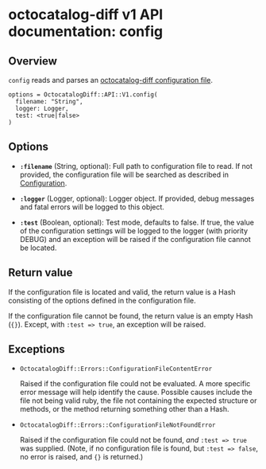 # octocatalog-diff v1 API documentation: config

## Overview

`config` reads and parses an [octocatalog-diff configuration file](/doc/configuration.md).

```
options = OctocatalogDiff::API::V1.config(
  filename: "String",
  logger: Logger,
  test: <true|false>
)
```

## Options

- **`:filename`** (String, optional): Full path to configuration file to read. If not provided, the configuration file will be searched as described in [Configuration](/doc/configuration.md).

- **`:logger`** (Logger, optional): Logger object. If provided, debug messages and fatal errors will be logged to this object.

- **`:test`** (Boolean, optional): Test mode, defaults to false. If true, the value of the configuration settings will be logged to the logger (with priority DEBUG) and an exception will be raised if the configuration file cannot be located.

## Return value

If the configuration file is located and valid, the return value is a Hash consisting of the options defined in the configuration file.

If the configuration file cannot be found, the return value is an empty Hash (`{}`). Except, with `:test => true`, an exception will be raised.

## Exceptions

- `OctocatalogDiff::Errors::ConfigurationFileContentError`

  Raised if the configuration file could not be evaluated. A more specific error message will help identify the cause. Possible causes include the file not being valid ruby, the file not containing the expected structure or methods, or the method returning something other than a Hash.

- `OctocatalogDiff::Errors::ConfigurationFileNotFoundError`

  Raised if the configuration file could not be found, *and* `:test => true` was supplied. (Note, if no configuration file is found, but `:test => false`, no error is raised, and `{}` is returned.)
